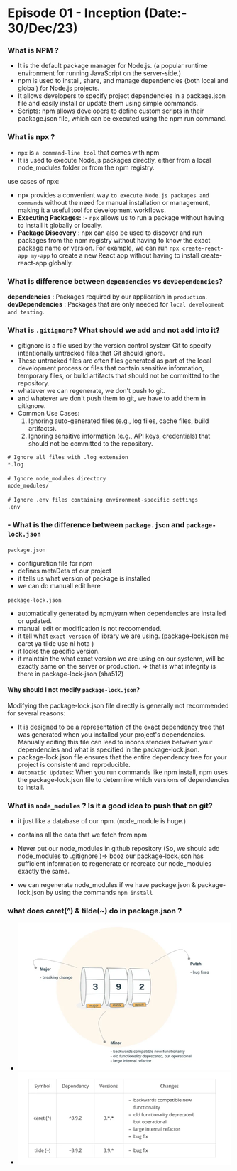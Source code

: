 # Episode 01 - Inception (Date:- 30/Dec/23)

### What is NPM ?
- It is the default package manager for Node.js. (a popular runtime environment for running JavaScript on the server-side.)
- npm is used to install, share, and manage dependencies (both local and global) for Node.js projects.
- It allows developers to specify project dependencies in a package.json file and easily install or update them using simple commands.
- Scripts: npm allows developers to define custom scripts in their package.json file, which can be executed using the npm run command.

### What is npx ?
- `npx` is `a command-line tool` that comes with npm
- It is used to execute Node.js packages directly, either from a local node_modules folder or from the npm registry. <br>

use cases of npx: 
- npx provides a convenient way `to execute Node.js packages and commands` without the need for manual installation or management, making it a useful tool for development workflows.
- **Executing Packages:** :- `npx` allows us to run a package without having to install it globally or locally.
- **Package Discovery** : npx can also be used to discover and run packages from the npm registry without having to know the exact package name or version. For example, we can run `npx create-react-app my-app` to create a new React app without having to install create-react-app globally.

### What is difference between `dependencies` vs `devDependencies`?
**dependencies** : Packages required by our application in `production`.
**devDependencies** : Packages that are only needed for `local development and testing`.

###  What is `.gitignore`? What should we add and not add into it?
- gitignore is a file used by the version control system Git to specify intentionally untracked files that Git should ignore.
- These untracked files are often files generated as part of the local development process or files that contain sensitive information, temporary files, or build artifacts that should not be committed to the repository.
- whatever we can regenerate, we don't push to git.
- and whatever we don't push them to git, we have to add them in gitignore.
- Common Use Cases:
    1. Ignoring auto-generated files (e.g., log files, cache files, build artifacts).
    2. Ignoring sensitive information (e.g., API keys, credentials) that should not be committed to the repository.
```
# Ignore all files with .log extension
*.log

# Ignore node_modules directory
node_modules/

# Ignore .env files containing environment-specific settings
.env
```

### - What is the difference between `package.json` and `package-lock.json`
`package.json`
- configuration file for npm
- defines metaDeta of our project
- it tells us what version of package is installed
- we can do manuall edit here

`package-lock.json`
- automatically generated by npm/yarn when dependencies are installed or updated.
- manuall edit or modification is not recoomended.
- it tell what `exact version` of library we are using. (package-lock.json me caret ya tilde use ni hota )
- it locks the specific version.
- it maintain the what exact version we are using on our systenm, will be exactly same on the server or production. => that is what integrity is there in package-lock-json (sha512)

#### Why should I not modify `package-lock.json`?
Modifying the package-lock.json file directly is generally not recommended for several reasons:
-  It is designed to be a representation of the exact dependency tree that was generated when you installed your project's dependencies. Manually editing this file can lead to inconsistencies between your dependencies and what is specified in the package-lock.json.
- package-lock.json file ensures that the entire dependency tree for your project is consistent and reproducible.
- `Automatic Updates`: When you run commands like npm install, npm uses the package-lock.json file to determine which versions of dependencies to install.

### What is `node_modules` ? Is it a good idea to push that on git?
- it just like a database of our npm. (node_module is huge.)
- contains all the data that we fetch from npm

- Never put our node_modules in github repository (So, we should add node_modules to .gitignore )=> bcoz our package-lock.json has sufficient information to regenerate or recreate our node_modules exactly the same.
- we can regenerate node_modules if we have package.json & package-lock.json by using the commands `npm install`

### what does caret(^) & tilde(~) do in package.json ?
- <img src="Assignments/images/caret-tilde.PNG" alt="caret-tilde">
- <img src="/Assignments/images/caret-tilde-2.PNG" alt="caret-tilde-2">
